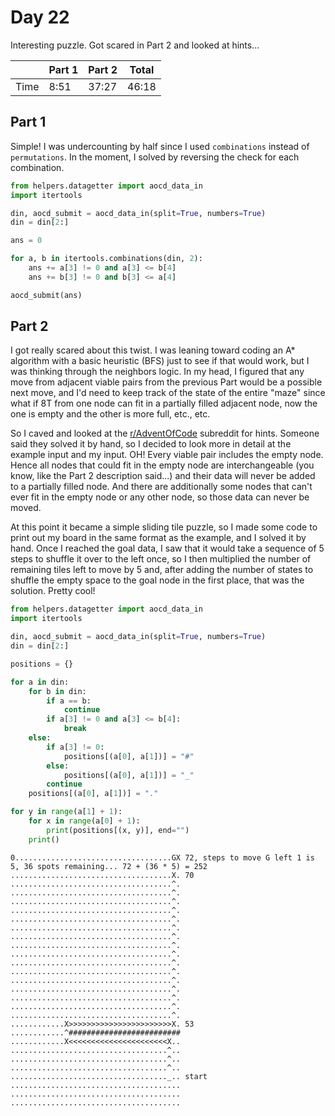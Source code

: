 # Day 22

Interesting puzzle. Got scared in Part 2 and looked at hints...

|      | Part 1 | Part 2 | Total |
|------|--------|--------|-------|
| Time | 8:51   | 37:27  | 46:18 |

## Part 1

Simple! I was undercounting by half since I used `combinations` instead of `permutations`. In the moment, I solved by reversing the check for each combination.

```python
from helpers.datagetter import aocd_data_in
import itertools

din, aocd_submit = aocd_data_in(split=True, numbers=True)
din = din[2:]

ans = 0

for a, b in itertools.combinations(din, 2):
    ans += a[3] != 0 and a[3] <= b[4]
    ans += b[3] != 0 and b[3] <= a[4]

aocd_submit(ans)
```

## Part 2

I got really scared about this twist. I was leaning toward coding an A* algorithm with a basic heuristic (BFS) just to see if that would work, but I was thinking through the neighbors logic. In my head, I figured that any move from adjacent viable pairs from the previous Part would be a possible next move, and I'd need to keep track of the state of the entire "maze" since what if 8T from one node can fit in a partially filled adjacent node, now the one is empty and the other is more full, etc., etc.

So I caved and looked at the [r/AdventOfCode](https://reddit.com/r/AdventOfCode) subreddit for hints. Someone said they solved it by hand, so I decided to look more in detail at the example input and my input. OH! Every viable pair includes the empty node. Hence all nodes that could fit in the empty node are interchangeable (you know, like the Part 2 description said...) and their data will never be added to a partially filled node. And there are additionally some nodes that can't ever fit in the empty node or any other node, so those data can never be moved.

At this point it became a simple sliding tile puzzle, so I made some code to print out my board in the same format as the example, and I solved it by hand. Once I reached the goal data, I saw that it would take a sequence of 5 steps to shuffle it over to the left once, so I then multiplied the number of remaining tiles left to move by 5 and, after adding the number of states to shuffle the empty space to the goal node in the first place, that was the solution. Pretty cool!

```python
from helpers.datagetter import aocd_data_in
import itertools

din, aocd_submit = aocd_data_in(split=True, numbers=True)
din = din[2:]

positions = {}

for a in din:
    for b in din:
        if a == b:
            continue
        if a[3] != 0 and a[3] <= b[4]:
            break
    else:
        if a[3] != 0:
            positions[(a[0], a[1])] = "#"
        else:
            positions[(a[0], a[1])] = "_"
        continue
    positions[(a[0], a[1])] = "."

for y in range(a[1] + 1):
    for x in range(a[0] + 1):
        print(positions[(x, y)], end="")
    print()

```

```text
0...................................GX 72, steps to move G left 1 is 5, 36 spots remaining... 72 + (36 * 5) = 252
....................................X. 70
....................................^.
....................................^.
....................................^.
....................................^.
....................................^.
....................................^.
....................................^.
....................................^.
....................................^.
....................................^.
....................................^.
....................................^.
....................................^.
....................................^.
....................................^.
....................................^.
............X>>>>>>>>>>>>>>>>>>>>>>>X. 53
............^#########################
............X<<<<<<<<<<<<<<<<<<<<<<X..
...................................^..
...................................^..
...................................^..
..................................._.. start
......................................
......................................
......................................
```
